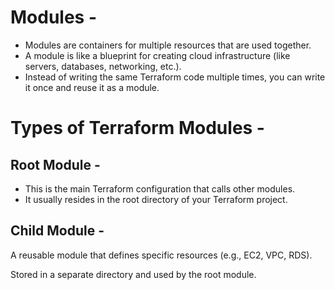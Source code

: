 # Modules -
- Modules are containers for multiple resources that are used together.
- A module is like a blueprint for creating cloud infrastructure (like servers, databases, networking, etc.).
- Instead of writing the same Terraform code multiple times, you can write it once and reuse it as a module.

# Types of Terraform Modules -
## Root Module -
- This is the main Terraform configuration that calls other modules.
- It usually resides in the root directory of your Terraform project.

## Child Module -

A reusable module that defines specific resources (e.g., EC2, VPC, RDS).

Stored in a separate directory and used by the root module.

